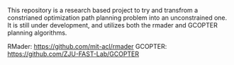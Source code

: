 This repository is a research based project to try and transfrom a constrianed optimization path planning problem into an unconstrained one. It is still under development, and utilizes both the rmader and GCOPTER planning algorithms.

RMader: https://github.com/mit-acl/rmader
GCOPTER: https://github.com/ZJU-FAST-Lab/GCOPTER

